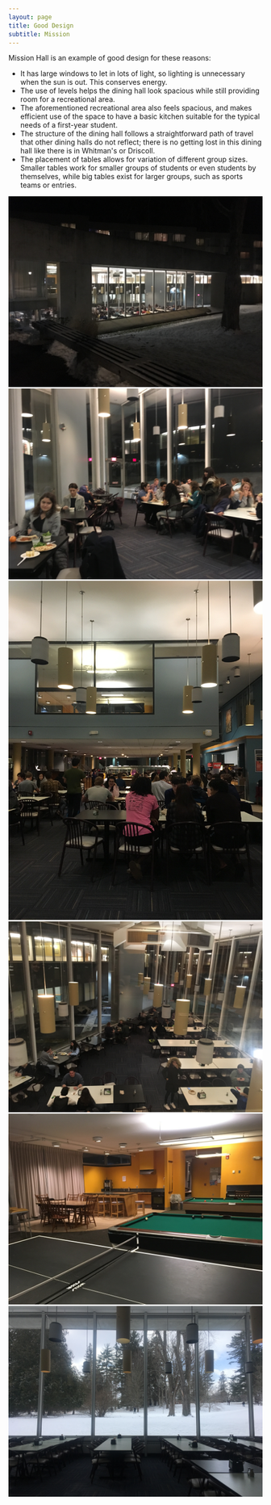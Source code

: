 ```yaml
---
layout: page
title: Good Design
subtitle: Mission
---
```


Mission Hall is an example of good design for these reasons:
- It has large windows to let in lots of light, so lighting is unnecessary when the sun is out. This conserves energy.
- The use of levels helps the dining hall look spacious while still providing room for a recreational area.
- The aforementioned recreational area also feels spacious, and makes efficient use of the space to have a basic kitchen suitable for the typical needs of a first-year student.
- The structure of the dining hall follows a straightforward path of travel that other dining halls do not reflect; there is no getting lost in this dining hall like there is in Whitman's or Driscoll.
- The placement of tables allows for variation of different group sizes. Smaller tables work for smaller groups of students or even students by themselves, while big tables exist for larger groups, such as sports teams or entries.

![Mission](Mission_1.jpg)
![Mission](Mission_2.jpg)
![Mission](Mission_3.jpg)
![Mission](Mission_4.jpg)
![Mission](Mission_5.jpg)
![Mission](Mission_6.jpg)
